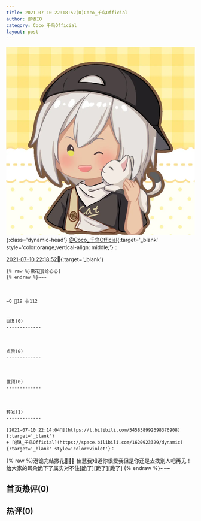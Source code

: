 ```yaml
---
title: 2021-07-10 22:18:52(0)Coco_千鸟Official
author: 御坂IO
category: Coco_千鸟Official
layout: post
---
```


![img](/images/85e485bc0dbd0cde4d15f24d7cffe9704618ad10.jpg){:class='dynamic-head'}
[@Coco_千鸟Official](https://space.bilibili.com/1891728206/dynamic){:target='_blank' style='color:orange;vertical-align: middle;'}：

[2021-07-10 22:18:52🔗](https://t.bilibili.com/545840229645825376){:target='_blank'}

~~~
{% raw %}撒花🎉[给心心]
{% endraw %}~~~



↪️0 💬19 👍112


回复(0)
-------------



点赞(0)
-------------



置顶(0)
-------------



转发(1)
-------------

[2021-07-10 22:14:04🔗](https://t.bilibili.com/545838992698376908){:target='_blank'}
+ [@琳_千鸟Official](https://space.bilibili.com/1620923329/dynamic){:target='_blank' style='color:violet'}：
~~~
{% raw %}港诡完结撒花🎉🎉🎉
佳慧我知道你很爱我但是你还是去找别人吧再见！
给大家的耳朵跪下了属实对不住[跪了][跪了][跪了]
{% endraw %}~~~






首页热评(0)
-------------



热评(0)
-------------



